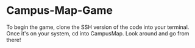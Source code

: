 # Campus-Map-Game
To begin the game, clone the SSH version of the code into your terminal. Once it's on your system, cd into CampusMap. Look around and go from there!

